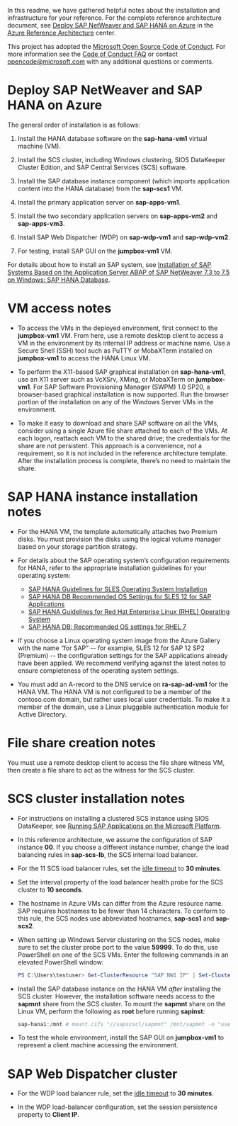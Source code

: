 In this readme, we have gathered helpful notes about the installation and infrastructure for your reference. For the complete reference architecture document, see [Deploy SAP NetWeaver and SAP HANA on Azure](https://docs.microsoft.com/azure/architecture/reference-architectures/sap/) in the [Azure Reference Architecture](https://docs.microsoft.com/azure/architecture/reference-architectures/) center.

This project has adopted the [Microsoft Open Source Code of Conduct](https://opensource.microsoft.com/codeofconduct/). For more information see the [Code of Conduct FAQ](https://opensource.microsoft.com/codeofconduct/faq/) or contact [opencode@microsoft.com](mailto:opencode@microsoft.com) with any additional questions or comments.

# Deploy SAP NetWeaver and SAP HANA on Azure

The general order of installation is as follows:

1.  Install the HANA database software on the **sap-hana-vm1** virtual machine (VM).

2.  Install the SCS cluster, including Windows clustering, SIOS DataKeeper Cluster Edition, and SAP Central Services (SCS) software.

3.  Install the SAP database instance component (which imports application content into the HANA database) from the **sap-scs1** VM.

4.  Install the primary application server on **sap-apps-vm1**.

5.  Install the two secondary application servers on **sap-apps-vm2** and **sap-apps-vm3**.

6.  Install SAP Web Dispatcher (WDP) on **sap-wdp-vm1** and **sap-wdp-vm2**.

7.  For testing, install SAP GUI on the **jumpbox-vm1** VM.

For details about how to install an SAP system, see [Installation of SAP Systems Based on the Application Server ABAP of SAP NetWeaver 7.3 to 7.5 on Windows: SAP HANA Database](https://help.sap.com/doc/4f96ad1f741a10148da8f2319ad2172e/CURRENT_VERSION/en-US/NW7XX_Inst_HDB_Win_ABAP.pdf).

# VM access notes

- To access the VMs in the deployed environment, first connect to the **jumpbox-vm1** VM. From here, use a remote desktop client to access a VM in the environment by its internal IP address or machine name. Use a Secure Shell (SSH) tool such as PuTTY or MobaXTerm installed on **jumpbox-vm1** to access the HANA Linux VM.

- To perform the X11-based SAP graphical installation on **sap-hana-vm1**, use an X11 server such as VcXSrv, XMing, or MobaXTerm on **jumpbox-vm1**. For SAP Software Provisioning Manager (SWPM) 1.0 SP20, a browser-based graphical installation is now supported. Run the browser portion of the installation on any of the Windows Server VMs in the environment.

- To make it easy to download and share SAP software on all the VMs, consider using a single Azure file share attached to each of the VMs. At each logon, reattach each VM to the shared drive; the credentials for the share are not persistent. This approach is a convenience, not a requirement, so it is not included in the reference architecture template. After the installation process is complete, there’s no need to maintain the share.

# SAP HANA instance installation notes

- For the HANA VM, the template automatically attaches two Premium disks. You must provision the disks using the logical volume manager based on your storage partition strategy.

- For details about the SAP operating system’s configuration requirements for HANA, refer to the appropriate installation guidelines for your operating system:

  *  [SAP HANA Guidelines for SLES Operating System Installation](https://launchpad.support.sap.com/#/notes/1944799)
  *  [SAP HANA DB Recommended OS Settings for SLES 12 for SAP Applications](https://launchpad.support.sap.com/#/notes/2205917/E)
  *  [SAP HANA Guidelines for Red Hat Enterprise Linux (RHEL) Operating System](https://launchpad.support.sap.com/#/notes/2009879)
  *  [SAP HANA DB: Recommended OS settings for RHEL 7](https://launchpad.support.sap.com/#/notes/2292690/E)

- If you choose a Linux operating system image from the Azure Gallery with the name “for SAP” -- for example, SLES 12 for SAP 12 SP2 (Premium) -- the configuration settings for the SAP applications already have been applied. We recommend verifying against the latest notes to ensure completeness of the operating system settings.

- You must add an A-record to the DNS service on **ra-sap-ad-vm1** for the HANA VM. The HANA VM is not configured to be a member of the contoso.com domain, but rather uses local user credentials. To make it a member of the domain, use a Linux pluggable authentication module for Active Directory.

# File share creation notes

You must use a remote desktop client to access the file share witness VM, then create a file share to act as the witness for the SCS cluster.

# SCS cluster installation notes

- For instructions on installing a clustered SCS instance using SIOS DataKeeper, see [Running SAP Applications on the Microsoft Platform](https://blogs.msdn.microsoft.com/saponsqlserver/2015/05/20/clustering-sap-ascs-instance-using-windows-server-failover-cluster-on-microsoft-azure-with-sios-datakeeper-and-azure-internal-load-balancer/).

- In this reference architecture, we assume the configuration of SAP instance **00**. If you choose a different instance number, change the load balancing rules in **sap-scs-lb**, the SCS internal load balancer.

- For the 11 SCS load balancer rules, set the [idle timeout](https://azure.microsoft.com/blog/new-configurable-idle-timeout-for-azure-load-balancer/) to **30 minutes**.

- Set the interval property of the load balancer health probe for the SCS cluster to **10 seconds**.

- The hostname in Azure VMs can differ from the Azure resource name. SAP requires hostnames to be fewer than 14 characters. To conform to this rule, the SCS nodes use abbreviated hostnames, **sap-scs1** and **sap-scs2**.

- When setting up Windows Server clustering on the SCS nodes, make sure to set the cluster probe port to the value **59999**. To do this, use PowerShell on one of the SCS VMs. Enter the following commands in an elevated PowerShell window:

    ```powershell
    PS C:\Users\testuser> Get-ClusterResource "SAP NW1 IP" | Set-ClusterParameter -Name ProbePort -Value 59999
    ```

- Install the SAP database instance on the HANA VM *after* installing the SCS cluster. However, the installation software needs access to the **sapmnt** share from the SCS cluster. To mount the **sapmnt** share on the Linux VM, perform the following as **root** before running **sapinst**:

    ```powershell
    sap-hana1:/mnt # mount.cifs "//sapscscl/sapmnt" /mnt/sapmnt -o "username=testuser,password=<your password here>,uid=1002,gid=sapsys"
    ```

- To test the whole environment, install the SAP GUI on **jumpbox-vm1** to represent a client machine accessing the environment.

# SAP Web Dispatcher cluster

- For the WDP load balancer rule, set the [idle timeout](https://azure.microsoft.com/blog/new-configurable-idle-timeout-for-azure-load-balancer/) to **30 minutes**.

- In the WDP load-balancer configuration, set the session persistence property to **Client IP**.
